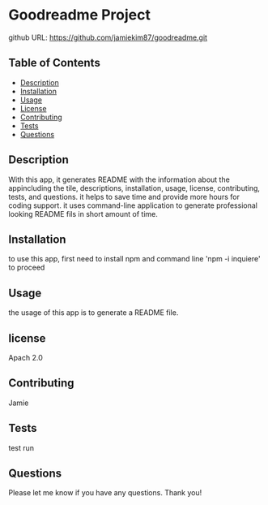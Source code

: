 # Goodreadme Project

github URL:  https://github.com/jamiekim87/goodreadme.git

## Table of Contents

   - [Description](#description)
   - [Installation](#installation)
   - [Usage](#usage)
   - [License](#license)
   - [Contributing](#contributing)
   - [Tests](#tests)
   - [Questions](#questions)

 ## Description
    
   With this app, it generates README with the information about the appincluding the tile, descriptions, installation,        usage, license, contributing, tests, and questions. it helps to save time and provide more hours for coding support. it      uses command-line application to generate professional looking README fils in short amount of time. 


 ## Installation 
    
   to use this app, first need to install npm and command line 'npm -i inquiere' to proceed

 ## Usage 
    
   the usage of this app is to generate a README file. 

 ## license 
    
   Apach 2.0

 ## Contributing 
    
   Jamie

 ## Tests 
    
   test run
    
  ## Questions 
    
   Please let me know if you have any questions. Thank you!
    
  
  
